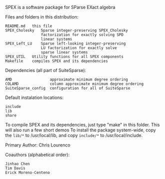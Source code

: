 SPEX is a software package for SParse EXact algebra

Files and folders in this distribution:

    README.md   this file
    SPEX_Cholesky   Sparse integer-preserving SPEX_Cholesky
                    factorization for exactly solving SPD
                    linear systems
    SPEX_Left_LU    Sparse left-looking integer-preserving
                    LU factorization for exactly solve 
                    sparse linear systems
    SPEX_UTIL   Utility functions for all SPEX components
    Makefile    compiles SPEX and its dependencies

Dependencies (all part of SuiteSparse):

    AMD                 approximate minimum degree ordering
    COLAMD              column approximate minimum degree ordering
    SuiteSparse_config  configuration for all of SuiteSparse

Default instalation locations:

    include
    lib
    share
    
To compile SPEX and its dependencies, just type "make" in this folder.
This will also run a few short demos
To install the package system-wide, copy the `lib/*` to /usr/local/lib,
and copy `include/*` to /usr/local/include.

Primary Author: Chris Lourenco

Coauthors (alphabetical order):

    Jinhao Chen
    Tim Davis
    Erick Moreno-Centeno

